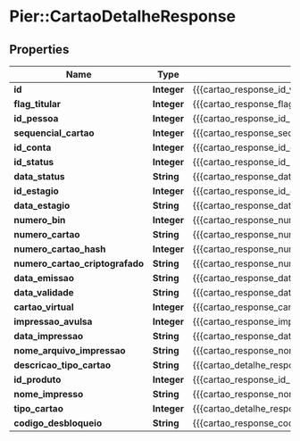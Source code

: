 # Pier::CartaoDetalheResponse

## Properties
Name | Type | Description | Notes
------------ | ------------- | ------------- | -------------
**id** | **Integer** | {{{cartao_response_id_value}}} | [optional] 
**flag_titular** | **Integer** | {{{cartao_response_flag_titular_value}}} | [optional] 
**id_pessoa** | **Integer** | {{{cartao_response_id_pessoa_value}}} | [optional] 
**sequencial_cartao** | **Integer** | {{{cartao_response_sequencial_cartao_value}}} | [optional] 
**id_conta** | **Integer** | {{{cartao_response_id_conta_value}}} | [optional] 
**id_status** | **Integer** | {{{cartao_response_id_status_value}}} | [optional] 
**data_status** | **String** | {{{cartao_response_data_status_value}}} | [optional] 
**id_estagio** | **Integer** | {{{cartao_response_id_estagio_value}}} | [optional] 
**data_estagio** | **String** | {{{cartao_response_data_estagio_value}}} | [optional] 
**numero_bin** | **Integer** | {{{cartao_response_numero_bin_value}}} | [optional] 
**numero_cartao** | **String** | {{{cartao_response_numero_cartao_value}}} | [optional] 
**numero_cartao_hash** | **Integer** | {{{cartao_response_numero_cartao_hash_value}}} | [optional] 
**numero_cartao_criptografado** | **String** | {{{cartao_response_numero_cartao_criptografado_value}}} | [optional] 
**data_emissao** | **String** | {{{cartao_response_data_emissao_value}}} | [optional] 
**data_validade** | **String** | {{{cartao_response_data_validade_value}}} | [optional] 
**cartao_virtual** | **Integer** | {{{cartao_response_cartao_virtual_value}}} | [optional] 
**impressao_avulsa** | **Integer** | {{{cartao_response_impressao_avulsa_value}}} | [optional] 
**data_impressao** | **String** | {{{cartao_response_data_impressao_value}}} | [optional] 
**nome_arquivo_impressao** | **String** | {{{cartao_response_nome_arquivo_impressao_value}}} | [optional] 
**descricao_tipo_cartao** | **String** | {{{cartao_detalhe_response_descricao_tipo_cartao_value}}} | [optional] 
**id_produto** | **Integer** | {{{cartao_response_id_produto_value}}} | [optional] 
**nome_impresso** | **String** | {{{cartao_response_nome_impresso_value}}} | [optional] 
**tipo_cartao** | **Integer** | {{{cartao_detalhe_response_tipo_cartao_value}}} | [optional] 
**codigo_desbloqueio** | **String** | {{{cartao_response_codigo_desbloqueio_value}}} | [optional] 


